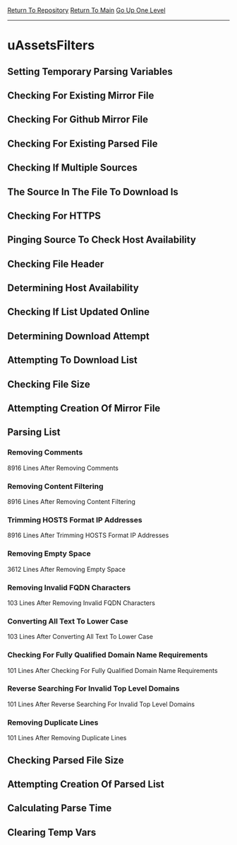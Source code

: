 [Return To Repository](https://github.com/deathbybandaid/piholeparser/)
[Return To Main](https://github.com/deathbybandaid/piholeparser/blob/master/RecentRunLogs/Mainlog.md)
[Go Up One Level](https://github.com/deathbybandaid/piholeparser/blob/master/RecentRunLogs/TopLevelScripts/30-Processing-External-Blacklists.md)
____________________________________
# uAssetsFilters
## Setting Temporary Parsing Variables
## Checking For Existing Mirror File
## Checking For Github Mirror File
## Checking For Existing Parsed File
## Checking If Multiple Sources
## The Source In The File To Download Is
## Checking For HTTPS
## Pinging Source To Check Host Availability
## Checking File Header
## Determining Host Availability
## Checking If List Updated Online
## Determining Download Attempt
## Attempting To Download List
## Checking File Size
## Attempting Creation Of Mirror File
## Parsing List
### Removing Comments
8916 Lines After Removing Comments
### Removing Content Filtering
8916 Lines After Removing Content Filtering
### Trimming HOSTS Format IP Addresses
8916 Lines After Trimming HOSTS Format IP Addresses
### Removing Empty Space
3612 Lines After Removing Empty Space
### Removing Invalid FQDN Characters
103 Lines After Removing Invalid FQDN Characters
### Converting All Text To Lower Case
103 Lines After Converting All Text To Lower Case
### Checking For Fully Qualified Domain Name Requirements
101 Lines After Checking For Fully Qualified Domain Name Requirements
### Reverse Searching For Invalid Top Level Domains
101 Lines After Reverse Searching For Invalid Top Level Domains
### Removing Duplicate Lines
101 Lines After Removing Duplicate Lines
## Checking Parsed File Size
## Attempting Creation Of Parsed List
## Calculating Parse Time
## Clearing Temp Vars
